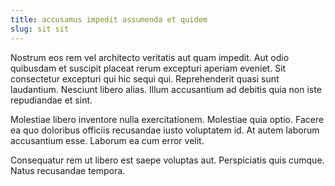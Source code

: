 ```yaml
---
title: accusamus impedit assumenda et quidem
slug: sit sit
---
```


Nostrum eos rem vel architecto veritatis aut quam impedit. Aut odio quibusdam et suscipit placeat rerum excepturi aperiam eveniet. Sit consectetur excepturi qui hic sequi qui. Reprehenderit quasi sunt laudantium. Nesciunt libero alias. Illum accusantium ad debitis quia non iste repudiandae et sint.

Molestiae libero inventore nulla exercitationem. Molestiae quia optio. Facere ea quo doloribus officiis recusandae iusto voluptatem id. At autem laborum accusantium esse. Laborum ea cum error velit.

Consequatur rem ut libero est saepe voluptas aut. Perspiciatis quis cumque. Natus recusandae tempora.
